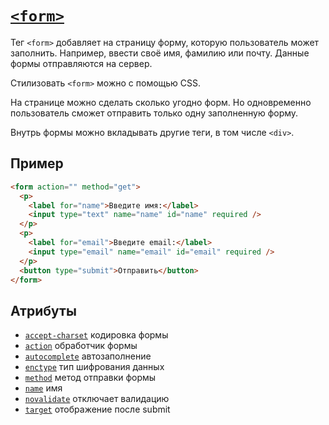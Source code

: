 # [`<form>`](../index.md)

Тег `<form>` добавляет на страницу форму, которую пользователь может заполнить. Например, ввести своё имя, фамилию или почту. Данные формы отправляются на сервер.

Стилизовать `<form>` можно с помощью CSS.

На странице можно сделать сколько угодно форм. Но одновременно пользователь сможет отправить только одну заполненную форму.

Внутрь формы можно вкладывать другие теги, в том числе `<div>`.

## Пример

```html
<form action="" method="get">
  <p>
    <label for="name">Введите имя:</label>
    <input type="text" name="name" id="name" required />
  </p>
  <p>
    <label for="email">Введите email:</label>
    <input type="email" name="email" id="email" required />
  </p>
  <button type="submit">Отправить</button>
</form>
```

## Атрибуты

- [`accept-charset`](../Attrubutes/accept-charset.md) кодировка формы
- [`action`](../Attrubutes/action.md) обработчик формы
- [`autocomplete`](../Attrubutes/autocomplete.md) автозаполнение
- [`enctype`](../Attrubutes/enctype.md) тип шифрования данных
- [`method`](../Attrubutes/method.md) метод отправки формы
- [`name`](<../Attrubutes/name (input).md>) имя
- [`novalidate`](../Attrubutes/novalidate.md) отключает валидацию
- [`target`](<../Attrubutes/target (form).md>) отображение после submit
